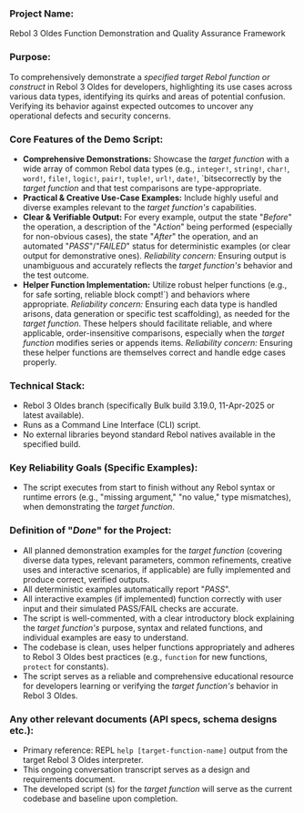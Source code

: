 ### Project Name:
Rebol 3 Oldes Function Demonstration and Quality Assurance Framework
### Purpose:
To comprehensively demonstrate a *specified target Rebol function or construct* in Rebol 3 Oldes for developers, highlighting its use cases across various data types, identifying its quirks and areas of potential confusion.  Verifying its behavior against expected outcomes to uncover any operational defects and security concerns.
### Core Features of the Demo Script:
-   **Comprehensive Demonstrations:** Showcase the *target function* with a wide array of common Rebol data types (e.g., `integer!`, `string!`, `char!`, `word!`, `file!`, `logic!`, `pair!`, `tuple!`, `url!`, `date!`, `bitsecorrectly by the *target function* and that test comparisons are type-appropriate.
-   **Practical & Creative Use-Case Examples:** Include highly useful and diverse examples relevant to the *target function's* capabilities.
-   **Clear & Verifiable Output:** For every example, output the state "*Before*" the operation, a description of the "*Action*" being performed (especially for non-obvious cases), the state "*After*" the operation, and an automated "*PASS*"/"*FAILED*" status for deterministic examples (or clear output for demonstrative ones).   *Reliability concern:* Ensuring output is unambiguous and accurately reflects the *target function's* behavior and the test outcome.
-   **Helper Function Implementation:** Utilize robust helper functions (e.g., for safe sorting, reliable block compt!`) and behaviors where appropriate.  *Reliability concern:* Ensuring each data type is handled arisons, data generation or specific test scaffolding), as needed for the *target function*.  These helpers should facilitate reliable, and where applicable, order-insensitive comparisons, especially when the *target function* modifies series or appends items.  *Reliability concern:* Ensuring these helper functions are themselves correct and handle edge cases properly.
### Technical Stack:
-   Rebol 3 Oldes branch (specifically Bulk build 3.19.0, 11-Apr-2025 or latest available).
-   Runs as a Command Line Interface (CLI) script.
-   No external libraries beyond standard Rebol natives available in the specified build.
### Key Reliability Goals (Specific Examples):
-   The script executes from start to finish without any Rebol syntax or runtime errors (e.g., "missing argument," "no value," type mismatches), when demonstrating the *target function*.
### Definition of "*Done*" for the Project:
-   All planned demonstration examples for the *target function* (covering diverse data types, relevant parameters, common refinements, creative uses and interactive scenarios, if applicable) are fully implemented and produce correct, verified outputs.
-   All deterministic examples automatically report "*PASS*".
-   All interactive examples (if implemented) function correctly with user input and their simulated PASS/FAIL checks are accurate.
-   The script is well-commented, with a clear introductory block explaining the *target function's* purpose, syntax and related functions, and individual examples are easy to understand.
-   The codebase is clean, uses helper functions appropriately and adheres to Rebol 3 Oldes best practices (e.g., `function` for new functions, `protect` for constants).
-   The script serves as a reliable and comprehensive educational resource for developers learning or verifying the *target function's* behavior in Rebol 3 Oldes.
### Any other relevant documents (API specs, schema designs etc.):
-   Primary reference: REPL `help [target-function-name]` output from the target Rebol 3 Oldes interpreter.
-   This ongoing conversation transcript serves as a design and requirements document.
-   The developed script (s) for the *target function* will serve as the current codebase and baseline upon completion.
